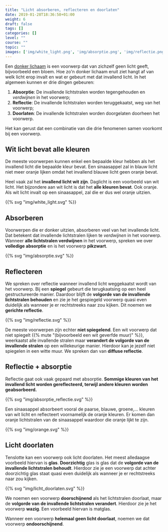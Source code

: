 ```yaml
---
title: "Licht absorberen, reflecteren en doorlaten"
date: 2019-01-28T18:36:58+01:00
weight: 6
draft: false
tags: []
categories: []
level: ""
course: ""
topic: ""
images: ['img/white_light.png', 'img/absorptie.png', 'img/reflectie.png', 'img/absorptie_reflectie.png', 'img/orange.png', 'img/licht_doorlaten.png']
---
```

Een [donker lichaam](../lichtbronnen#donkere-lichamen) is een voorwerp dat
van zichzelf geen licht geeft, bijvoorbeeld een bloem. Hoe zo'n donker lichaam
eruit ziet hangt af van welk licht erop invalt en wat er gebeurt met dat
invallend licht. In het algemeen kunnen er drie dingen gebeuren:

1. **Absorptie**: De invallende lichtstralen worden tegengehouden en
   *verdwijnen* in het voorwerp;
2. **Reflectie**: De invallende lichtstralen worden teruggekaatst, weg van het
   voorwerp;
3. **Doorlaten**: De invallende lichtstralen worden doorgelaten doorheen het
   voorwerp.

Het kan gerust dat een combinatie van die drie fenomenen samen voorkomt bij een
voorwerp.

## Wit licht bevat alle kleuren
De meeste voorwerpen kunnen enkel een bepaalde
kleur hebben als het invallend licht die bepaalde kleur bevat. Een sinaasappel
zal in blauw licht niet meer oranje lijken omdat het invallend blauwe licht
geen oranje bevat.

Heel vaak zal het **invallend licht wit zijn**. Daglicht is een voorbeeld van
wit licht. Het bijzondere aan wit licht is dat het **alle kleuren bevat**. Ook
oranje. Als wit licht invalt op een sinaasappel, zal die er dus wel oranje
uitzien.

{{% svg "img/white_light.svg" %}}

## Absorberen
Voorwerpen die er donker uitzien, absorberen veel van het
invallende licht. Dat betekent dat invallende lichtstralen lijken te
*verdwijnen* in het voorwerp.  Wanneer **alle lichtstralen verdwijnen** in het
voorwerp, spreken we over **volledige absorptie** en is het voorwerp
**pikzwart**.

{{% svg "img/absorptie.svg" %}}

## Reflecteren
We spreken over reflectie wanneer invallend licht weggekaatst
wordt van het voorwerp. Bij een **spiegel** gebeurt die terugkaatsing op een
heel gestructureerde manier. Daardoor blijft de **volgorde van de invallende
lichtstralen behouden** en zie je het gespiegeld voorwerp quasi even duidelijk
als wanneer je er rechtstreeks naar zou kijken. Dit noemen we **gerichte
reflectie**.

{{% svg "img/reflectie.svg" %}}

De meeste voorwerpen zijn echter **niet spiegelend**. Een wit voorwerp dat niet
spiegelt {{% mute "(bijvoorbeeld een wit geverfde muur)" %}}, weerkaatst alle
invallende stralen maar **verandert de volgorde van de invallende stralen** op
een willekeurige manier. Hierdoor kan je jezelf niet spiegelen in een witte
muur. We spreken dan van **diffuse reflectie**.

## Reflectie + absorptie
Reflectie gaat ook vaak gepaard met absorptie.
**Sommige kleuren van het invallend licht worden gereflecteerd, terwijl andere
kleuren worden geabsorbeerd.**

{{% svg "img/absorptie_reflectie.svg" %}}

Een sinaasappel absorbeert vooral de paarse, blauwe, groene,... kleuren van wit
licht en reflecteert voornamelijk de oranje kleuren. Er komen dan oranje
lichtstralen van de sinaasappel waardoor die oranje lijkt te zijn.

{{% svg "img/orange.svg" %}}

## Licht doorlaten
Tenslotte kan een voorwerp ook licht doorlaten. Het meest
alledaagse voorbeeld hiervan is **glas**. **Doorzichtig** glas is glas dat de
**volgorde van de invallende lichtstralen behoudt**. Hierdoor zie je een
voorwerp dat achter doorzichtig glas staat quasi even duidelijk als wanneer je
er rechtstreeks naar zou kijken.

{{% svg "img/licht_doorlaten.svg" %}}

We noemen een voorwerp **doorschijnend** als het lichtstralen
doorlaat, maar de **volgorde van de invallende
lichtstralen verandert**. Hierdoor zie je het voorwerp **wazig**. Een voorbeeld
hiervan is matglas.

Wanneer een voorwerp **helemaal geen licht doorlaat**, noemen we dat voorwerp
**ondoorschijnend**.
